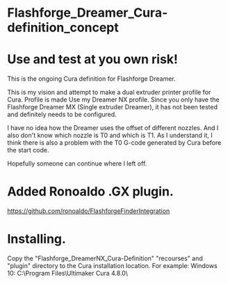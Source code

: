# Flashforge_Dreamer_Cura-definition_concept
# Use and test at you own risk!

This is the ongoing Cura definition for Flashforge Dreamer.

This is my vision and attempt to make a dual extruder printer profile for Cura. Profile is made Use my Dreamer NX profile.
Since you only have the Flashforge Dreamer MX (Single extruder Dreamer), it has not been tested and definitely needs to be configured.

I have no idea how the Dreamer uses the offset of different nozzles. And I also don't know which nozzle is T0 and which is T1.
As I understand it, I think there is also a problem with the T0 G-code generated by Cura before the start code.

Hopefully someone can continue where I left off.

# Added Ronoaldo .GX plugin.
https://github.com/ronoaldo/FlashforgeFinderIntegration



# Installing. 

Copy the "Flashforge_DreamerNX_Cura-Definition" "recourses" and "plugin" directory to the Cura installation location.
For example:
Windows 10:  C:\Program Files\Ultimaker Cura 4.8.0\
